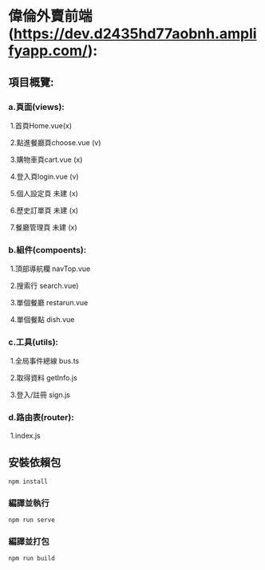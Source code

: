 # 偉倫外賣前端(https://dev.d2435hd77aobnh.amplifyapp.com/):

## 項目概覽:

### a.頁面(views):

​    1.首頁Home.vue(x)

​    2.點進餐廳頁choose.vue (v)

​    3.購物車頁cart.vue (x)

​    4.登入頁login.vue (v)

​    5.個人設定頁 未建 (x)

​    6.歷史訂單頁 未建 (x)

​    7.餐廳管理頁 未建 (x)

### b.組件(compoents):

​    1.頂部導航欄 navTop.vue

​    2.搜索行 search.vue)

​    3.單個餐廳 restarun.vue

​    4.單個餐點 dish.vue

### c.工具(utils):

​    1.全局事件總線 bus.ts

​    2.取得資料 getInfo.js

​    3.登入/註冊 sign.js

### d.路由表(router):

​    1.index.js



## 安裝依賴包
```
npm install
```

### 編譯並執行
```
npm run serve
```

### 編譯並打包
```
npm run build
```
